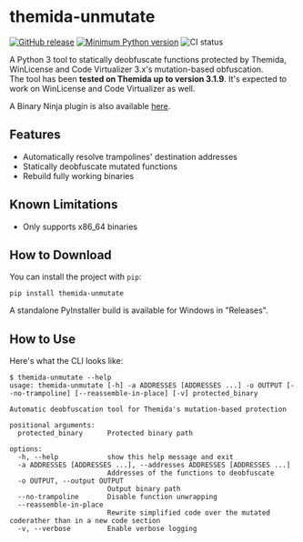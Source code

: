 # themida-unmutate

[![GitHub release](https://img.shields.io/github/release/ergrelet/themida-unmutate.svg)](https://github.com/ergrelet/themida-unmutate/releases) [![Minimum Python version](https://img.shields.io/badge/python-3.11+-blue.svg)](https://www.python.org/downloads/) ![CI status](https://github.com/ergrelet/themida-unmutate/actions/workflows/lint.yml/badge.svg?branch=main)

A Python 3 tool to statically deobfuscate functions protected by Themida,
WinLicense and Code Virtualizer 3.x's mutation-based obfuscation.  
The tool has been **tested on Themida up to version 3.1.9**. It's expected to
work on WinLicense and Code Virtualizer as well.

A Binary Ninja plugin is also available [here](https://github.com/ergrelet/themida-unmutate-bn).

## Features

- Automatically resolve trampolines' destination addresses
- Statically deobfuscate mutated functions
- Rebuild fully working binaries

## Known Limitations

- Only supports x86_64 binaries

## How to Download

You can install the project with `pip`:

```
pip install themida-unmutate
```

A standalone PyInstaller build is available for Windows in "Releases".

## How to Use

Here's what the CLI looks like:

```
$ themida-unmutate --help
usage: themida-unmutate [-h] -a ADDRESSES [ADDRESSES ...] -o OUTPUT [--no-trampoline] [--reassemble-in-place] [-v] protected_binary

Automatic deobfuscation tool for Themida's mutation-based protection

positional arguments:
  protected_binary      Protected binary path

options:
  -h, --help            show this help message and exit
  -a ADDRESSES [ADDRESSES ...], --addresses ADDRESSES [ADDRESSES ...]
                        Addresses of the functions to deobfuscate
  -o OUTPUT, --output OUTPUT
                        Output binary path
  --no-trampoline       Disable function unwrapping
  --reassemble-in-place
                        Rewrite simplified code over the mutated coderather than in a new code section
  -v, --verbose         Enable verbose logging
```
